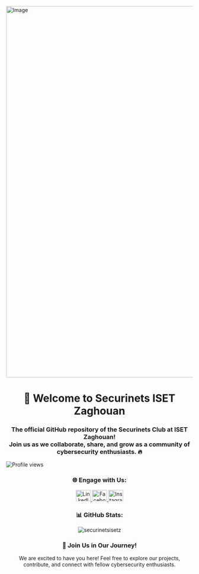 <a href="https://imgur.com/VzIlOw9" target="_blank">
  <img src="https://i.imgur.com/VzIlOw9.jpg" alt="Image" style="display: inline-block; width: 1000px; height: auto;">
</a>

<h1 align="center">👋 Welcome to Securinets ISET Zaghouan</h1>
<h3 align="center">The official GitHub repository of the Securinets Club at ISET Zaghouan! <br> Join us as we collaborate, share, and grow as a community of cybersecurity enthusiasts. 🔥</h3>

<center><p align="left"> 
  <img src="https://komarev.com/ghpvc/?username=securinetsisetz&label=Profile%20views&color=0e75b6&style=flat" alt="Profile views" /> 
</p></center>

<h3 align="center">🌐 Engage with Us:</h3>
<p align="center">
  <a href="https://linkedin.com/in/securinetsisetz" target="_blank">
    <img src="https://raw.githubusercontent.com/rahuldkjain/github-profile-readme-generator/master/src/images/icons/Social/linked-in-alt.svg" alt="LinkedIn" height="30" width="40" />
  </a>
  <a href="https://fb.com/securinetsisetz" target="_blank">
    <img src="https://raw.githubusercontent.com/rahuldkjain/github-profile-readme-generator/master/src/images/icons/Social/facebook.svg" alt="Facebook" height="30" width="40" />
  </a>
  <a href="https://instagram.com/securinetsisetz" target="_blank">
    <img src="https://raw.githubusercontent.com/rahuldkjain/github-profile-readme-generator/master/src/images/icons/Social/instagram.svg" alt="Instagram" height="30" width="40" />
  </a>
</p>

<h3 align="center">📊 GitHub Stats:</h3>
<p align="center">
  <img src="https://github-readme-stats.vercel.app/api?username=securinetsisetz&show_icons=true&locale=en" alt="securinetsisetz" />
</p>

<h3 align="center">🚀 Join Us in Our Journey!</h3>
<p align="center">We are excited to have you here! Feel free to explore our projects, contribute, and connect with fellow cybersecurity enthusiasts.</p>
